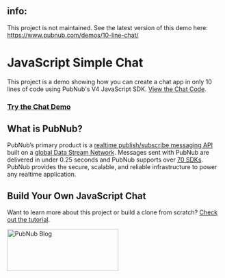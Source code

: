 ## info:

This project is not maintained. See the latest version of this demo here: https://www.pubnub.com/demos/10-line-chat/







# JavaScript Simple Chat

This project is a demo showing how you can create a chat app in only 10 lines of code using PubNub's V4 JavaScript SDK. [View the Chat Code](https://github.com/chandler767/JavaScript-Simple-Chat/blob/master/chat.html).

### [Try the Chat Demo](https://chat.chandlermayo.com)

## What is PubNub?

PubNub’s primary product is a [realtime publish/subscribe messaging API](https://www.pubnub.com/products/realtime-messaging/) built on a [global Data Stream Network](https://www.pubnub.com/products/global-data-stream-network/). Messages sent with PubNub are delivered in under 0.25 seconds and PubNub supports over [70 SDKs](https://www.pubnub.com/docs). PubNub provides the secure, scalable, and reliable infrastructure to power any realtime application.

## Build Your Own JavaScript Chat

Want to learn more about this project or build a clone from scratch? [Check out the tutorial](https://www.pubnub.com/blog/realtime-live-chat-application-javascript-pubnub-10-lines-of-code/).

<a href="https://www.pubnub.com/blog/realtime-live-chat-application-javascript-pubnub-10-lines-of-code/?devrel_gh=JavaScript-Simple-Chat">
    <img alt="PubNub Blog" src="https://i.imgur.com/aJ927CO.png" width=260 height=98/>
</a>



